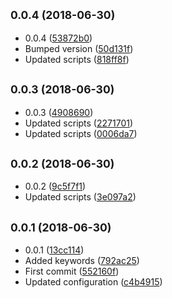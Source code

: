 ## <small>0.0.4 (2018-06-30)</small>

* 0.0.4 ([53872b0](https://github.com/wessberg/ts-config/commit/53872b0))
* Bumped version ([50d131f](https://github.com/wessberg/ts-config/commit/50d131f))
* Updated scripts ([818ff8f](https://github.com/wessberg/ts-config/commit/818ff8f))



## <small>0.0.3 (2018-06-30)</small>

* 0.0.3 ([4908690](https://github.com/wessberg/ts-config/commit/4908690))
* Updated scripts ([2271701](https://github.com/wessberg/ts-config/commit/2271701))
* Updated scripts ([0006da7](https://github.com/wessberg/ts-config/commit/0006da7))



## <small>0.0.2 (2018-06-30)</small>

* 0.0.2 ([9c5f7f1](https://github.com/wessberg/ts-config/commit/9c5f7f1))
* Updated scripts ([3e097a2](https://github.com/wessberg/ts-config/commit/3e097a2))



## <small>0.0.1 (2018-06-30)</small>

* 0.0.1 ([13cc114](https://github.com/wessberg/ts-config/commit/13cc114))
* Added keywords ([792ac25](https://github.com/wessberg/ts-config/commit/792ac25))
* First commit ([552160f](https://github.com/wessberg/ts-config/commit/552160f))
* Updated configuration ([c4b4915](https://github.com/wessberg/ts-config/commit/c4b4915))



